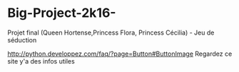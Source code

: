 # Big-Project-2k16-
Projet final (Queen Hortense,Princess Flora, Princess Cécilia) - Jeu de séduction

http://python.developpez.com/faq/?page=Button#ButtonImage
Regardez ce site y'a des infos utiles
